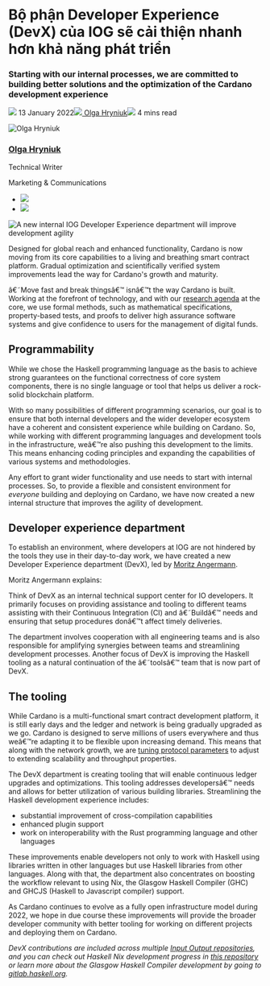 # Bộ phận Developer Experience (DevX) của IOG sẽ cải thiện nhanh hơn khả năng phát triển

### **Starting with our internal processes, we are committed to building better solutions and the optimization of the Cardano development experience**

![](img/2022-01-13-a-new-internal-iog-developer-experience-department.002.png) 13 January 2022![](img/2022-01-13-a-new-internal-iog-developer-experience-department.002.png)[ Olga Hryniuk](/en/blog/authors/olga-hryniuk/page-1/)![](img/2022-01-13-a-new-internal-iog-developer-experience-department.003.png) 4 mins read

![Olga Hryniuk](img/2022-01-13-a-new-internal-iog-developer-experience-department.004.png)[](/en/blog/authors/olga-hryniuk/page-1/)

### [**Olga Hryniuk**](/en/blog/authors/olga-hryniuk/page-1/)

Technical Writer

Marketing &amp; Communications

- ![](img/2022-01-13-a-new-internal-iog-developer-experience-department.005.png)[](https://www.linkedin.com/in/olga-hryniuk-1094a3160/ "LinkedIn")
- ![](img/2022-01-13-a-new-internal-iog-developer-experience-department.006.png)[](https://github.com/olgahryniuk "GitHub")

![A new internal IOG Developer Experience department will improve development agility](img/2022-01-13-a-new-internal-iog-developer-experience-department.007.jpeg)

Designed for global reach and enhanced functionality, Cardano is now moving from its core capabilities to a living and breathing smart contract platform. Gradual optimization and scientifically verified system improvements lead the way for Cardano's growth and maturity.

â€˜Move fast and break thingsâ€™ isnâ€™t the way Cardano is built. Working at the forefront of technology, and with our [research agenda](https://iohk.io/research/) at the core, we use formal methods, such as mathematical specifications, property-based tests, and proofs to deliver high assurance software systems and give confidence to users for the management of digital funds.

## **Programmability**

While we chose the Haskell programming language as the basis to achieve strong guarantees on the functional correctness of core system components, there is no single language or tool that helps us deliver a rock-solid blockchain platform.

With so many possibilities of different programming scenarios, our goal is to ensure that both internal developers and the wider developer ecosystem have a coherent and consistent experience while building on Cardano. So, while working with different programming languages and development tools in the infrastructure, weâ€™re also pushing this development to the limits. This means enhancing coding principles and expanding the capabilities of various systems and methodologies.

Any effort to grant wider functionality and use needs to start with internal processes. So, to provide a flexible and consistent environment for *everyone* building and deploying on Cardano, we have now created a new internal structure that improves the agility of development.

## **Developer experience department**

To establish an environment, where developers at IOG are not hindered by the tools they use in their day-to-day work, we have created a new Developer Experience department (DevX), led by [Moritz Angermann](https://iohk.io/team/moritz-angermann/).

Moritz Angermann explains:

Think of DevX as an internal technical support center for IO developers. It primarily focuses on providing assistance and tooling to different teams assisting with their Continuous Integration (CI) and â€˜Buildâ€™ needs and ensuring that setup procedures donâ€™t affect timely deliveries.

The department involves cooperation with all engineering teams and is also responsible for amplifying synergies between teams and streamlining development processes. Another focus of DevX is improving the Haskell tooling as a natural continuation of the â€˜toolsâ€™ team that is now part of DevX.

## **The tooling**

While Cardano is a multi-functional smart contract development platform, it is still early days and the ledger and network is being gradually upgraded as we go. Cardano is designed to serve millions of users everywhere and thus weâ€™re adapting it to be flexible upon increasing demand. This means that along with the network growth, we are [tuning protocol parameters](https://iohk.io/en/blog/posts/2021/11/22/slow-and-steady-wins-the-race-network-evolution-for-network-growth/) to adjust to extending scalability and throughput properties.

The DevX department is creating tooling that will enable continuous ledger upgrades and optimizations. This tooling addresses developersâ€™ needs and allows for better utilization of various building libraries. Streamlining the Haskell development experience includes:

- substantial improvement of cross-compilation capabilities
- enhanced plugin support
- work on interoperability with the Rust programming language and other languages

These improvements enable developers not only to work with Haskell using libraries written in other languages but use Haskell libraries from other languages. Along with that, the department also concentrates on boosting the workflow relevant to using Nix, the Glasgow Haskell Compiler (GHC) and GHCJS (Haskell to Javascript compiler) support.

As Cardano continues to evolve as a fully open infrastructure model during 2022, we hope in due course these improvements will provide the broader developer community with better tooling for working on different projects and deploying them on Cardano.

*DevX contributions are included across multiple [Input Output repositories](https://github.com/input-output-hk), and you can check out Haskell Nix development progress in [this repository](https://github.com/input-output-hk/haskell.nix) or learn more about the Glasgow Haskell Compiler development by going to [gitlab.haskell.org](https://gitlab.haskell.org/users/sign_in).*
